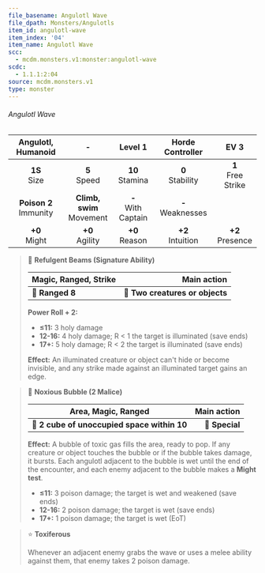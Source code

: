 ```yaml
---
file_basename: Angulotl Wave
file_dpath: Monsters/Angulotls
item_id: angulotl-wave
item_index: '04'
item_name: Angulotl Wave
scc:
  - mcdm.monsters.v1:monster:angulotl-wave
scdc:
  - 1.1.1:2:04
source: mcdm.monsters.v1
type: monster
---
```


###### Angulotl Wave

|     Angulotl, Humanoid     |               -               |         Level 1         |   Horde Controller    |          EV 3          |
| :------------------------: | :---------------------------: | :---------------------: | :-------------------: | :--------------------: |
|      **1S**<br/> Size      |       **5**<br/> Speed        |   **10**<br/> Stamina   | **0**<br/> Stability  | **1**<br/> Free Strike |
| **Poison 2**<br/> Immunity | **Climb, swim**<br/> Movement | **-**<br/> With Captain | **-**<br/> Weaknesses |                        |
|     **+0**<br/> Might      |      **+0**<br/> Agility      |   **+0**<br/> Reason    | **+2**<br/> Intuition |  **+2**<br/> Presence  |

<!-- -->
> 🏹 **Refulgent Beams (Signature Ability)**
>
> | **Magic, Ranged, Strike** |                 **Main action** |
> | ------------------------- | ------------------------------: |
> | **📏 Ranged 8**           | **🎯 Two creatures or objects** |
>
> **Power Roll + 2:**
>
> - **≤11:** 3 holy damage
> - **12-16:** 4 holy damage; R < 1 the target is illuminated (save ends)
> - **17+:** 5 holy damage; R < 2 the target is illuminated (save ends)
>
> **Effect:** An illuminated creature or object can't hide or become invisible, and any strike made against an illuminated target gains an edge.

<!-- -->
> 🔳 **Noxious Bubble (2 Malice)**
>
> | **Area, Magic, Ranged**                     | **Main action** |
> | ------------------------------------------- | --------------: |
> | **📏 2 cube of unoccupied space within 10** |  **🎯 Special** |
>
> **Effect:** A bubble of toxic gas fills the area, ready to pop. If any creature or object touches the bubble or if the bubble takes damage, it bursts. Each angulotl adjacent to the bubble is wet until the end of the encounter, and each enemy adjacent to the bubble makes a **Might test**.
>
> - **≤11:** 3 poison damage; the target is wet and weakened (save ends)
> - **12-16:** 2 poison damage; the target is wet (save ends)
> - **17+:** 1 poison damage; the target is wet (EoT)

<!-- -->
> ⭐️ **Toxiferous**
>
> Whenever an adjacent enemy grabs the wave or uses a melee ability against them, that enemy takes 2 poison damage.
